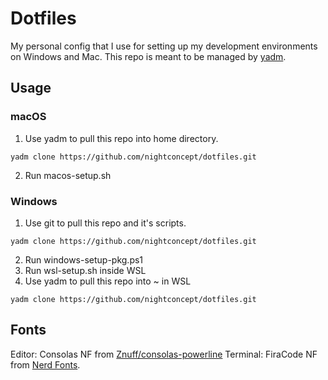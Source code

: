 # Dotfiles

My personal config that I  use for setting up my development environments on Windows and Mac. This repo is meant to be managed by [yadm](https://yadm.io/).

## Usage

### macOS
1. Use yadm to pull this repo into home directory.
```
yadm clone https://github.com/nightconcept/dotfiles.git
```
2. Run macos-setup.sh

### Windows
1. Use git to pull this repo and it's scripts.
```
yadm clone https://github.com/nightconcept/dotfiles.git
```
2. Run windows-setup-pkg.ps1
3. Run wsl-setup.sh inside WSL
4. Use yadm to pull this repo into ~ in WSL
```
yadm clone https://github.com/nightconcept/dotfiles.git
```

## Fonts

Editor: Consolas NF from [Znuff/consolas-powerline](https://github.com/Znuff/consolas-powerline)
Terminal: FiraCode NF from [Nerd Fonts](https://www.nerdfonts.com/font-downloads).
